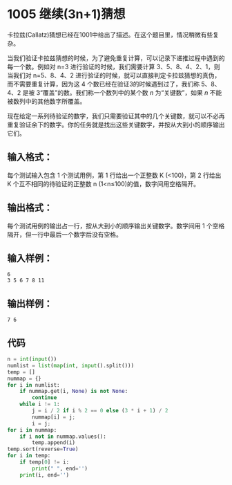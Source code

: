 # 1005 继续(3n+1)猜想

卡拉兹(Callatz)猜想已经在1001中给出了描述。在这个题目里，情况稍微有些复杂。

当我们验证卡拉兹猜想的时候，为了避免重复计算，可以记录下递推过程中遇到的每一个数。例如对 n=3 进行验证的时候，我们需要计算 3、5、8、4、2、1，则当我们对 n=5、8、4、2 进行验证的时候，就可以直接判定卡拉兹猜想的真伪，而不需要重复计算，因为这 4 个数已经在验证3的时候遇到过了，我们称 5、8、4、2 是被 3“覆盖”的数。我们称一个数列中的某个数 $n$ 为“关键数”，如果 $n$ 不能被数列中的其他数字所覆盖。

现在给定一系列待验证的数字，我们只需要验证其中的几个关键数，就可以不必再重复验证余下的数字。你的任务就是找出这些关键数字，并按从大到小的顺序输出它们。

## 输入格式：
每个测试输入包含 1 个测试用例，第 1 行给出一个正整数 K (<100)，第 2 行给出 K 个互不相同的待验证的正整数 n (1<n≤100)的值，数字间用空格隔开。

## 输出格式：
每个测试用例的输出占一行，按从大到小的顺序输出关键数字。数字间用 1 个空格隔开，但一行中最后一个数字后没有空格。

## 输入样例：
```
6
3 5 6 7 8 11
```
      
    
## 输出样例：
```
7 6
```

## 代码
```python tab="python"
n = int(input())
numlist = list(map(int, input().split()))
temp = []
nummap = {}
for i in numlist:
    if nummap.get(i, None) is not None:
        continue
    while i != 1:
        j = i / 2 if i % 2 == 0 else (3 * i + 1) / 2
        nummap[i] = j;
        i = j;
for i in nummap:
    if i not in nummap.values():
        temp.append(i)
temp.sort(reverse=True)
for i in temp:
    if temp[0] != i:
        print(" ", end='')
    print(i, end='')
```